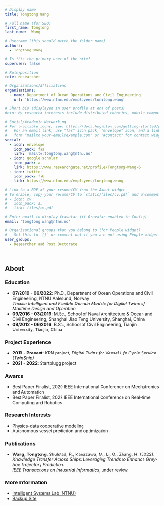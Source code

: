 ```yaml
---
# Display name
title: Tongtong Wang

# Full name (for SEO)
first_name: Tongtong
last_name:  Wang

# Username (this should match the folder name)
authors:
  - Tongtong Wang

# Is this the primary user of the site?
superuser: false

# Role/position
role: Researcher

# Organizations/Affiliations
organizations:
  - name: Department of Ocean Operations and Civil Engineering
    url: 'https://www.ntnu.edu/employees/tongtong.wang'

# Short bio (displayed in user profile at end of posts)
#bio: My research interests include distributed robotics, mobile computing and programmable matter.

# Social/Academic Networking
# For available icons, see: https://docs.hugoblox.com/getting-started/page-builder/#icons
#   For an email link, use "fas" icon pack, "envelope" icon, and a link in the
#   form "mailto:your-email@example.com" or "#contact" for contact widget.
social:
  - icon: envelope
    icon_pack: fas
    link: 'mailto:tongtong.wang@ntnu.no'
  - icon: google-scholar
    icon_pack: ai
    link: https://www.researchgate.net/profile/Tongtong-Wang-6
  - icon: twitter
    icon_pack: fab
    link: https://www.ntnu.edu/employees/tongtong.wang

# Link to a PDF of your resume/CV from the About widget.
# To enable, copy your resume/CV to `static/files/cv.pdf` and uncomment the lines below.
# - icon: cv
#   icon_pack: ai
#   link: files/cv.pdf

# Enter email to display Gravatar (if Gravatar enabled in Config)
email: 'tongtong.wang@ntnu.no'

# Organizational groups that you belong to (for People widget)
#   Set this to `[]` or comment out if you are not using People widget.
user_groups:
  - Researcher and Post Doctorate
 
---
```

## About

### Education
- **07/2019  - 06/2022**: Ph.D., Department of Ocean Operations and Civil Engineering, NTNU Aalesund, Norway  
  *Thesis: Intelligent and Flexible Domain Models for Digital Twins of Maritime Design and Operation*
- **09/2016  - 03/2019**: M.Sc., School of Naval Architecture & Ocean and Civil Engineering, Shanghai Jiao Tong University, Shanghai, China  
- **09/2012  - 06/2016**: B.Sc., School of Civil Engineering, Tianjin University, Tianjin, China

### Project Experience
- **2019  - Present**: KPN project, *Digital Twins for Vessel Life Cycle Service (TwinShip)*  
- **2021  - 2022**: Startplugg project

### Awards
- Best Paper Finalist, 2020 IEEE International Conference on Mechatronics and Automation  
- Best Paper Finalist, 2022 IEEE International Conference on Real-time Computing and Robotics

### Research Interests
- Physics-data cooperative modeling  
- Autonomous vessel prediction and optimization

### Publications
- **Wang, Tongtong**, Skulstad, R., Kanazawa, M., Li, G., Zhang, H. (2022).  
  *Knowledge Transfer Across Ships: Leveraging Trends to Enhance Grey-box Trajectory Prediction*.  
  _IEEE Transactions on Industrial Informatics_, under review.

### More Information
- [Intelligent Systems Lab (NTNU)](https://www.ntnu.edu/ihb/intelligent-systems-lab)  
- [Backup Site](http://org.ntnu.no/intelligentsystemslab)

